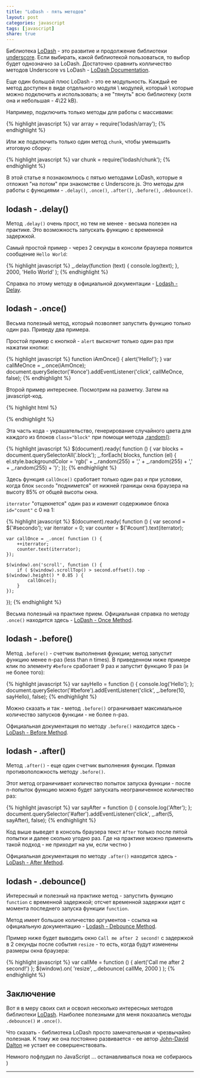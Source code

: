 ```yaml
---
title: "LoDash - пять методов"
layout: post
categories: javascript
tags: [javascript]
share: true
---
```


Библиотека [LoDash][1] - это развитие и продолжение библиотеки [underscore][3]. Если выбирать, какой библиотекой пользоваться, то выбор будет однозначно за LoDash. Достаточно сравнить колличество методов Underscore vs LoDash - [LoDash Documentation][2].

Еще один большой плюс LoDash - это ее модульность. Каждый ее метод доступен в виде отдельного модуля \ модулей, который \ которые можно подключить и использовать; а не "тянуть" всю библиотеку (хотя она и небольшая - 4\22 kB).

Например, подключить только методы для работы с массивами:

{% highlight javascript %}
var array = require('lodash/array');
{% endhighlight %}

Или же подключить только один метод `chunk`, чтобы уменьшить итоговую сборку:

{% highlight javascript %}
var chunk = require('lodash/chunk');
{% endhighlight %}

В этой статье я познакомлюсь с пятью методами LoDash, которые я отложил "на потом" при знакомстве с Underscore.js. Это методы для работы с функциями - `.delay()`, `.once()`, `.after()`, `.before()`, `.debounce()`.

## lodash - .delay()

Метод `.delay()` очень прост, но тем не менее - весьма полезен на практике. Это возможность запускать функцию с временной задержкой.

Самый простой пример - через 2 секунды в консоли браузера появится сообщение `Hello World`:

{% highlight javascript %}
_.delay(function (text) {
    console.log(text);
}, 2000, 'Hello World' );
{% endhighlight %}

Справка по этому методу в официальной документации - [Lodash - Delay][4].

## lodash - .once()

Весьма полезный метод, который позволяет запустить функцию только один раз. Приведу два примера.

Простой пример с кнопкой - `alert` выскочит только один раз при нажатии кнопки:

{% highlight javascript %}
function iAmOnce() {
    alert('Hello!');
}
var callMeOnce = _.once(iAmOnce);
document.querySelector('#once').addEventListener('click', callMeOnce, false);
{% endhighlight %}

Второй пример интереснее. Посмотрим на разметку. Затем на javascript-код.

{% highlight html %}
<div class="block"></div>
<div id="secondo" class="block">
    <div id="count"></div>
</div>
<div class="block"></div>
<div class="block"></div>
<div class="block"></div>
<div class="block"></div>
<div class="block"></div>
<div class="block"></div>
{% endhighlight %}

Эта часть кода - украшательство, генерирование случайного цвета для каждого из блоков `class="block"` при помощи метода [.random()][5]:

{% highlight javascript %}
$(document).ready( function () {
var blocks = document.querySelectorAll('.block');
_.forEach( blocks, function (el) {
    el.style.backgroundColor = 'rgb(' + _.random(255) + ',' + _.random(255) + ',' + _.random(255) + ')';
});
{% endhighlight %}

Здесь функция `callOnce()` сработает только один раз и при условии, когда блок `secondo` "поднимется" от нижней границы окна браузера на высоту 85% от общей высоты окна.

`iterrator` "отщекнется" один раз и изменит содержимое блока `id="count"` с 0 на 1:

{% highlight javascript %}
$(document).ready( function () {
    var second = $('#secondo');
    var iterrator = 0;
    var counter = $('#count').text(iterrator);

    var callOnce = _.once( function () {
        ++iterrator;
        counter.text(iterrator);
    });

    $(window).on('scroll', function () {
        if ( $(window).scrollTop() > second.offset().top - $(window).height() * 0.85 ) {
            callOnce();
        }
    });
});
{% endhighlight %}

Весьма полезный на практике прием. Официальная справка по методу `.once()` находится здесь - [LoDash - Once Method][6].

## lodash - .before()

Метод `.before()` - счетчик выполнения функции; метод запустит функцию менее n-раз (less than n times). В приведенном ниже примере клик по элементу `#before` сработает 9 раз и запустит функцию 9 раз (и не более того):

{% highlight javascript %}
var sayHello = function () {
    console.log('Hello');
};
document.querySelector('#before').addEventListener('click', _.before(10, sayHello), false);
{% endhighlight %}

Можно сказать и так - метод `.before()` ограничивает максимальное количество запусков функции - не более n-раз.

Официальная документация по методу `.before()` находится здесь - [LoDash - Before Method][7].

## lodash - .after()

Метод `.after()` - еще один счетчик выполнения функции. Прямая противоположность методу `.before()`.

Этот метод ограничивает количество попыток запуска функции - после n-попыток функцию можно будет запускать неограниченное количество раз:

{% highlight javascript %}
var sayAfter = function () {
    console.log('After');
};
document.querySelector('#after').addEventListener('click', _.after(5, sayAfter), false);
{% endhighlight %}

Код выше выведет в консоль браузера текст `After` только после пятой попытки и далее сколько угодно раз. Где на практике можно применить такой подход - не приходит на ум, если честно )

Официальная документация по методу `.after()` находится здесь - [LoDash - After Method][8].

## lodash - .debounce()

Интересный и полезный на практике метод - запустить функцию `function` с временной задержкой; отсчет временной задержки идет с момента последнего запуска функции `function`.

Метод имеет большое количество аргументов - ссылка на официальную документацию - [Lodash - Debounce Method][9].

Пример ниже будет выводить окно `Call me after 2 second!` с задержкой в 2 секунды после события `resize` - то есть, когда будут изменены размеры окна браузера:

{% highlight javascript %}
var callMe = function () {
    alert('Call me after 2 second!')
};
$(window).on( 'resize', _.debounce( callMe, 2000 ) );
{% endhighlight %}

## Заключение

Вот я в меру своих сил и освоил несколько интересных методов библиотеки [LoDash][1]. Наиболее полезными для меня показались методы `.debounce()` и `.once()`.

Что сказать - библиотека LoDash просто замечательная и чрезвычайно полезная. К тому же она постоянно развивается - ее автор [John-David Dalton][10] не устает ее совершенствовать.

Немного пофлудил по JavaScript ... останавливаться пока не собираюсь )


***
[1]: https://lodash.com/ "LoDash"
[2]: https://lodash.com/docs "LoDash Documentation"
[3]: http://underscorejs.org/ "Underscore.js"
[4]: https://lodash.com/docs#delay "Lodash - Delay Method"
[5]: https://lodash.com/docs#random "Lodash - Random Method"
[6]: https://lodash.com/docs#once "LoDash - Once Method"
[7]: https://lodash.com/docs#before "LoDash - Before Method"
[8]: https://lodash.com/docs#after "LoDash - After Method"
[9]: https://lodash.com/docs#debounce "Lodash - Debounce Method"
[10]: https://www.npmjs.com/~jdalton "John-David Dalton"